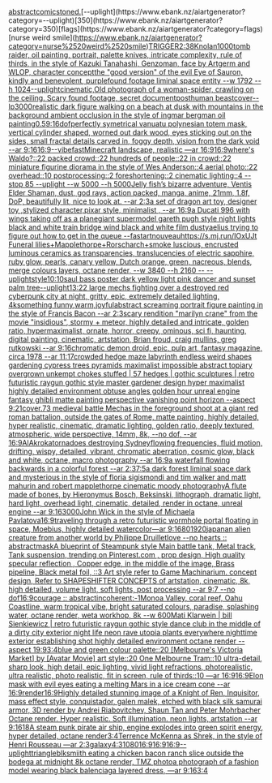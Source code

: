 [abstract](https://www.ebank.nz/aiartgenerator?category=abstract)[comic](https://www.ebank.nz/aiartgenerator?category=comic)[stoned.](https://www.ebank.nz/aiartgenerator?category=stoned.)[--uplight](https://www.ebank.nz/aiartgenerator?category=--uplight)[350](https://www.ebank.nz/aiartgenerator?category=350)[flags](https://www.ebank.nz/aiartgenerator?category=flags)[nurse weird smile](https://www.ebank.nz/aiartgenerator?category=nurse%2520weird%2520smile)[TRIGGER](https://www.ebank.nz/aiartgenerator?category=TRIGGER)[2:3](https://www.ebank.nz/aiartgenerator?category=2%3A3)[8K](https://www.ebank.nz/aiartgenerator?category=8K)[nolan](https://www.ebank.nz/aiartgenerator?category=nolan)[1000](https://www.ebank.nz/aiartgenerator?category=1000)[tomb raider, oil painting, portrait, palette knives, intricate complexity, rule of thirds, in the style of Kazuki Tanahashi, Genzoman, face by Artgerm and WLOP, character concept](https://www.ebank.nz/aiartgenerator?category=tomb%2520raider%2C%2520oil%2520painting%2C%2520portrait%2C%2520palette%2520knives%2C%2520intricate%2520complexity%2C%2520rule%2520of%2520thirds%2C%2520in%2520the%2520style%2520of%2520Kazuki%2520Tanahashi%2C%2520Genzoman%2C%2520face%2520by%2520Artgerm%2520and%2520WLOP%2C%2520character%2520concept)[the "good version" of the evil Eye of Sauron, kindly and benevolent, purple](https://www.ebank.nz/aiartgenerator?category=the%2520%22good%2520version%22%2520of%2520the%2520evil%2520Eye%2520of%2520Sauron%2C%2520kindly%2520and%2520benevolent%2C%2520purple)[found footage liminal space entity --w 1792 --h 1024](https://www.ebank.nz/aiartgenerator?category=found%2520footage%2520liminal%2520space%2520entity%2520--w%25201792%2520--h%25201024)[--uplight](https://www.ebank.nz/aiartgenerator?category=--uplight)[cinematic,](https://www.ebank.nz/aiartgenerator?category=cinematic%2C)[Old photograph of a woman-spider, crawling on the ceiling. Scary found footage, secret document](https://www.ebank.nz/aiartgenerator?category=Old%2520photograph%2520of%2520a%2520woman-spider%2C%2520crawling%2520on%2520the%2520ceiling.%2520Scary%2520found%2520footage%2C%2520secret%2520document)[posthuman beast](https://www.ebank.nz/aiartgenerator?category=posthuman%2520beast)[cover](https://www.ebank.nz/aiartgenerator?category=cover)[--lp](https://www.ebank.nz/aiartgenerator?category=--lp)[3000](https://www.ebank.nz/aiartgenerator?category=3000)[realistic dark figure walking on a beach at dusk with mountains in the background ambient occlusion in the style of ingmar bergman oil painting](https://www.ebank.nz/aiartgenerator?category=realistic%2520dark%2520figure%2520walking%2520on%2520a%2520beach%2520at%2520dusk%2520with%2520mountains%2520in%2520the%2520background%2520ambient%2520occlusion%2520in%2520the%2520style%2520of%2520ingmar%2520bergman%2520oil%2520painting)[0.5](https://www.ebank.nz/aiartgenerator?category=0.5)[9:16](https://www.ebank.nz/aiartgenerator?category=9%3A16)[dof](https://www.ebank.nz/aiartgenerator?category=dof)[perfectly symetrical vanuatu polynesian totem mask, vertical cylinder shaped, worned out dark wood, eyes sticking out on the sides, small fractal details carved in, foggy depth, vision from the dark void --ar 9:16](https://www.ebank.nz/aiartgenerator?category=perfectly%2520symetrical%2520vanuatu%2520polynesian%2520totem%2520mask%2C%2520vertical%2520cylinder%2520shaped%2C%2520worned%2520out%2520dark%2520wood%2C%2520eyes%2520sticking%2520out%2520on%2520the%2520sides%2C%2520small%2520fractal%2520details%2520carved%2520in%2C%2520foggy%2520depth%2C%2520vision%2520from%2520the%2520dark%2520void%2520--ar%25209%3A16)[16:9](https://www.ebank.nz/aiartgenerator?category=16%3A9)[--vibefast](https://www.ebank.nz/aiartgenerator?category=--vibefast)[Minecraft landscape, realistic —ar 16:9](https://www.ebank.nz/aiartgenerator?category=Minecraft%2520landscape%2C%2520realistic%2520%E2%80%94ar%252016%3A9)[16:9](https://www.ebank.nz/aiartgenerator?category=16%3A9)[where's Waldo?::22 packed crowd::22 hundreds of people::22 in crowd::22 miniature figurine diorama in the style of Wes Anderson::4 aerial photo::22 overhead::10 postprocessing::2 foreshortening::2 cinematic lighting::4 --stop 85 --uplight --w 5000 --h 5000](https://www.ebank.nz/aiartgenerator?category=where%27s%2520Waldo%3F%3A%3A22%2520packed%2520crowd%3A%3A22%2520hundreds%2520of%2520people%3A%3A22%2520in%2520crowd%3A%3A22%2520miniature%2520figurine%2520diorama%2520in%2520the%2520style%2520of%2520Wes%2520Anderson%3A%3A4%2520aerial%2520photo%3A%3A22%2520overhead%3A%3A10%2520postprocessing%3A%3A2%2520foreshortening%3A%3A2%2520cinematic%2520lighting%3A%3A4%2520--stop%252085%2520--uplight%2520--w%25205000%2520--h%25205000)[Jelly fish’s bizarre adventure, Ventis Elder Shaman, dust, god rays, action packed, manga, anime, 21mm, 1.8f, DoP, beautifully lit, nice to look at. --ar 2:3](https://www.ebank.nz/aiartgenerator?category=Jelly%2520fish%E2%80%99s%2520bizarre%2520adventure%2C%2520Ventis%2520Elder%2520Shaman%2C%2520dust%2C%2520god%2520rays%2C%2520action%2520packed%2C%2520manga%2C%2520anime%2C%252021mm%2C%25201.8f%2C%2520DoP%2C%2520beautifully%2520lit%2C%2520nice%2520to%2520look%2520at.%2520--ar%25202%3A3)[a set of dragon art toy, designer toy ,stylized character,pixar style, minimalist , --ar 16:9](https://www.ebank.nz/aiartgenerator?category=a%2520set%2520of%2520dragon%2520art%2520toy%2C%2520designer%2520toy%2520%2Cstylized%2520character%2Cpixar%2520style%2C%2520minimalist%2520%2C%2520--ar%252016%3A9)[a Ducati 996 with wings taking off as a plane](https://www.ebank.nz/aiartgenerator?category=a%2520Ducati%2520996%2520with%2520wings%2520taking%2520off%2520as%2520a%2520plane)[giant supermodel gareth pugh style night lights black and white train bridge wind black and white film dusty](https://www.ebank.nz/aiartgenerator?category=giant%2520supermodel%2520gareth%2520pugh%2520style%2520night%2520lights%2520black%2520and%2520white%2520train%2520bridge%2520wind%2520black%2520and%2520white%2520film%2520dusty)[aelius trying to figure out how to get in the queue --fast](https://www.ebank.nz/aiartgenerator?category=aelius%2520trying%2520to%2520figure%2520out%2520how%2520to%2520get%2520in%2520the%2520queue%2520--fast)[art](https://www.ebank.nz/aiartgenerator?category=art)[nouveau](https://www.ebank.nz/aiartgenerator?category=nouveau)[https://s.mj.run/IOxUJt  Funeral lilies+Mapplethorpe+Rorscharch+smoke luscious, encrusted luminous ceramics as transparencies, translucencies of electric sapphire, ruby glow, pearls, canary yellow, Dutch orange, green, nacreous, blends, merge colours layers, octane render, --w 3840 --h 2160 -- --uplight](https://www.ebank.nz/aiartgenerator?category=https%3A//s.mj.run/IOxUJt%2520%2520Funeral%2520lilies%2BMapplethorpe%2BRorscharch%2Bsmoke%2520luscious%2C%2520encrusted%2520luminous%2520ceramics%2520as%2520transparencies%2C%2520translucencies%2520of%2520electric%2520sapphire%2C%2520ruby%2520glow%2C%2520pearls%2C%2520canary%2520yellow%2C%2520Dutch%2520orange%2C%2520green%2C%2520nacreous%2C%2520blends%2C%2520merge%2520colours%2520layers%2C%2520octane%2520render%2C%2520--w%25203840%2520--h%25202160%2520--%2520--uplight)[style](https://www.ebank.nz/aiartgenerator?category=style)[10:10](https://www.ebank.nz/aiartgenerator?category=10%3A10)[saul bass poster dark yellow light pink dancer and sunset palm tree](https://www.ebank.nz/aiartgenerator?category=saul%2520bass%2520poster%2520dark%2520yellow%2520light%2520pink%2520dancer%2520and%2520sunset%2520palm%2520tree)[--uplight](https://www.ebank.nz/aiartgenerator?category=--uplight)[1](https://www.ebank.nz/aiartgenerator?category=1)[3:2](https://www.ebank.nz/aiartgenerator?category=3%3A2)[2 large mechs fighting over a destroyed red cyberpunk city at night, gritty, epic, extremely detailed lighting, 4k](https://www.ebank.nz/aiartgenerator?category=2%2520large%2520mechs%2520fighting%2520over%2520a%2520destroyed%2520red%2520cyberpunk%2520city%2520at%2520night%2C%2520gritty%2C%2520epic%2C%2520extremely%2520detailed%2520lighting%2C%25204k)[something funny,warm,joyful](https://www.ebank.nz/aiartgenerator?category=something%2520funny%2Cwarm%2Cjoyful)[abstract screaming portrait figure painting in the style of Francis Bacon --ar 2:3](https://www.ebank.nz/aiartgenerator?category=abstract%2520screaming%2520portrait%2520figure%2520painting%2520in%2520the%2520style%2520of%2520Francis%2520Bacon%2520--ar%25202%3A3)[scary rendition "marilyn crane" from the movie "insidious", stormy + meteor, highly detailed and intricate, golden ratio, hypermaximalist, ornate, horror, creepy, ominous, sci fi, haunting, digital painting, cinematic, artstation, Brian froud, craig mullins, greg rutkowski --ar 9:16](https://www.ebank.nz/aiartgenerator?category=scary%2520rendition%2520%22marilyn%2520crane%22%2520from%2520the%2520movie%2520%22insidious%22%2C%2520stormy%2520%2B%2520meteor%2C%2520highly%2520detailed%2520and%2520intricate%2C%2520golden%2520ratio%2C%2520hypermaximalist%2C%2520ornate%2C%2520horror%2C%2520creepy%2C%2520ominous%2C%2520sci%2520fi%2C%2520haunting%2C%2520digital%2520painting%2C%2520cinematic%2C%2520artstation%2C%2520Brian%2520froud%2C%2520craig%2520mullins%2C%2520greg%2520rutkowski%2520--ar%25209%3A16)[chromatic demon droid, epic, pulp art, fantasy magazine, circa 1978 --ar 11:17](https://www.ebank.nz/aiartgenerator?category=chromatic%2520demon%2520droid%2C%2520epic%2C%2520pulp%2520art%2C%2520fantasy%2520magazine%2C%2520circa%25201978%2520--ar%252011%3A17)[crowded hedge maze labyrinth endless weird shapes gardening cypress trees pyramids maximalist impossible abstract topiary overgrown unkempt chokes stuffed | 57 hedges | gothic sculptures | retro futuristic raygun gothic style master gardener design hyper maximalist highly detailed environment obtuse angles golden hour unreal engine fantasy ghibli matte painting perspective vanishing point horizon --aspect 9:21](https://www.ebank.nz/aiartgenerator?category=crowded%2520hedge%2520maze%2520labyrinth%2520endless%2520weird%2520shapes%2520gardening%2520cypress%2520trees%2520pyramids%2520maximalist%2520impossible%2520abstract%2520topiary%2520overgrown%2520unkempt%2520chokes%2520stuffed%2520%7C%252057%2520hedges%2520%7C%2520gothic%2520sculptures%2520%7C%2520retro%2520futuristic%2520raygun%2520gothic%2520style%2520master%2520gardener%2520design%2520hyper%2520maximalist%2520highly%2520detailed%2520environment%2520obtuse%2520angles%2520golden%2520hour%2520unreal%2520engine%2520fantasy%2520ghibli%2520matte%2520painting%2520perspective%2520vanishing%2520point%2520horizon%2520--aspect%25209%3A21)[cover](https://www.ebank.nz/aiartgenerator?category=cover)[.7](https://www.ebank.nz/aiartgenerator?category=.7)[3 medieval battle Mechas in the foreground shoot at a giant red roman battalion, outside the gates of Rome, matte painting, highly detailed, hyper realistic, cinematic, dramatic lighting, golden ratio, deeply textured, atmospheric, wide perspective, 14mm, 8k, --no dof, --ar 16:9](https://www.ebank.nz/aiartgenerator?category=3%2520medieval%2520battle%2520Mechas%2520in%2520the%2520foreground%2520shoot%2520at%2520a%2520giant%2520red%2520roman%2520battalion%2C%2520outside%2520the%2520gates%2520of%2520Rome%2C%2520matte%2520painting%2C%2520highly%2520detailed%2C%2520hyper%2520realistic%2C%2520cinematic%2C%2520dramatic%2520lighting%2C%2520golden%2520ratio%2C%2520deeply%2520textured%2C%2520atmospheric%2C%2520wide%2520perspective%2C%252014mm%2C%25208k%2C%2520--no%2520dof%2C%2520--ar%252016%3A9)[AlAkroka](https://www.ebank.nz/aiartgenerator?category=AlAkroka)[tornadoes destroying Sydney](https://www.ebank.nz/aiartgenerator?category=tornadoes%2520destroying%2520Sydney)[flowing frequencies, fluid motion, drifting, wispy, detailed, vibrant, chromatic aberration, cosmic glow, black and white, octane, macro photography --ar 16:9](https://www.ebank.nz/aiartgenerator?category=flowing%2520frequencies%2C%2520fluid%2520motion%2C%2520drifting%2C%2520wispy%2C%2520detailed%2C%2520vibrant%2C%2520chromatic%2520aberration%2C%2520cosmic%2520glow%2C%2520black%2520and%2520white%2C%2520octane%2C%2520macro%2520photography%2520--ar%252016%3A9)[a waterfall flowing backwards in a colorful forest --ar 2:3](https://www.ebank.nz/aiartgenerator?category=a%2520waterfall%2520flowing%2520backwards%2520in%2520a%2520colorful%2520forest%2520--ar%25202%3A3)[7:5](https://www.ebank.nz/aiartgenerator?category=7%3A5)[a dark forest liminal space dark and mysterious in the style of floria sigismondi and tim walker and matt mahurin and robert mapplethorpe cinematic moody photography](https://www.ebank.nz/aiartgenerator?category=a%2520dark%2520forest%2520liminal%2520space%2520dark%2520and%2520mysterious%2520in%2520the%2520style%2520of%2520floria%2520sigismondi%2520and%2520tim%2520walker%2520and%2520matt%2520mahurin%2520and%2520robert%2520mapplethorpe%2520cinematic%2520moody%2520photography)[A flute made of bones, by Hieronymus Bosch, Beksinski, lithograph, dramatic light, hard light, overhead light, cinematic, detailed, render in octane, unreal engine --ar 9:16](https://www.ebank.nz/aiartgenerator?category=A%2520flute%2520made%2520of%2520bones%2C%2520by%2520Hieronymus%2520Bosch%2C%2520Beksinski%2C%2520lithograph%2C%2520dramatic%2520light%2C%2520hard%2520light%2C%2520overhead%2520light%2C%2520cinematic%2C%2520detailed%2C%2520render%2520in%2520octane%2C%2520unreal%2520engine%2520--ar%25209%3A16)[3000](https://www.ebank.nz/aiartgenerator?category=3000)[John Wick in the style of Michaela Pavlatova](https://www.ebank.nz/aiartgenerator?category=John%2520Wick%2520in%2520the%2520style%2520of%2520Michaela%2520Pavlatova)[16:9](https://www.ebank.nz/aiartgenerator?category=16%3A9)[traveling through a retro futuristic wormhole portal floating in space, Moebius, highly detailed watercolor—ar 9:16](https://www.ebank.nz/aiartgenerator?category=traveling%2520through%2520a%2520retro%2520futuristic%2520wormhole%2520portal%2520floating%2520in%2520space%2C%2520Moebius%2C%2520highly%2520detailed%2520watercolor%E2%80%94ar%25209%3A16)[80](https://www.ebank.nz/aiartgenerator?category=80)[1920](https://www.ebank.nz/aiartgenerator?category=1920)[japan](https://www.ebank.nz/aiartgenerator?category=japan)[an alien creature from another world by Philippe Druillet](https://www.ebank.nz/aiartgenerator?category=an%2520alien%2520creature%2520from%2520another%2520world%2520by%2520Philippe%2520Druillet)[love --no hearts :: abstract](https://www.ebank.nz/aiartgenerator?category=love%2520--no%2520hearts%2520%3A%3A%2520abstract)[mask](https://www.ebank.nz/aiartgenerator?category=mask)[A blueprint of Steampunk style Main battle tank,  Metal track,  Tank suspension, trending on Pinterest.com  , prop design, High quality specular reflection , Copper  edge, in the middle of the image, Brass pipeline,  Black metal foil,  ::3  Art style refer to Game Machinarium.  concept design, Refer to SHAPESHIFTER CONCEPTS  of artstation, cinematic,  8k, high detailed,  volume light,  soft lights,  post processing    --ar 9:7   --no dof](https://www.ebank.nz/aiartgenerator?category=A%2520blueprint%2520of%2520Steampunk%2520style%2520Main%2520battle%2520tank%2C%2520%2520Metal%2520track%2C%2520%2520Tank%2520suspension%2C%2520trending%2520on%2520Pinterest.com%2520%2520%2C%2520prop%2520design%2C%2520High%2520quality%2520specular%2520reflection%2520%2C%2520Copper%2520%2520edge%2C%2520in%2520the%2520middle%2520of%2520the%2520image%2C%2520Brass%2520pipeline%2C%2520%2520Black%2520metal%2520foil%2C%2520%2520%3A%3A3%2520%2520Art%2520style%2520refer%2520to%2520Game%2520Machinarium.%2520%2520concept%2520design%2C%2520Refer%2520to%2520SHAPESHIFTER%2520CONCEPTS%2520%2520of%2520artstation%2C%2520cinematic%2C%2520%25208k%2C%2520high%2520detailed%2C%2520%2520volume%2520light%2C%2520%2520soft%2520lights%2C%2520%2520post%2520processing%2520%2520%2520%2520--ar%25209%3A7%2520%2520%2520--no%2520dof)[16:9](https://www.ebank.nz/aiartgenerator?category=16%3A9)[courage :: abstract](https://www.ebank.nz/aiartgenerator?category=courage%2520%3A%3A%2520abstract)[incoherent:-1](https://www.ebank.nz/aiartgenerator?category=incoherent%3A-1)[Monoa Valley, coral reef, Oahu Coastline, warm tropical vibe, bright saturated colours, paradise, splashing water, octane render, weta workhop, 8k --w 600](https://www.ebank.nz/aiartgenerator?category=Monoa%2520Valley%2C%2520coral%2520reef%2C%2520Oahu%2520Coastline%2C%2520warm%2520tropical%2520vibe%2C%2520bright%2520saturated%2520colours%2C%2520paradise%2C%2520splashing%2520water%2C%2520octane%2520render%2C%2520weta%2520workhop%2C%25208k%2520--w%2520600)[Mati Klarwein | bill Sienkiewicz | retro futuristic raygun gothic style dance club in the middle of a dirty city exterior night life neon rave utopia plants everywhere nighttime exterior establishing shot highly detailed environment octane render --aspect 19:9](https://www.ebank.nz/aiartgenerator?category=Mati%2520Klarwein%2520%7C%2520bill%2520Sienkiewicz%2520%7C%2520retro%2520futuristic%2520raygun%2520gothic%2520style%2520dance%2520club%2520in%2520the%2520middle%2520of%2520a%2520dirty%2520city%2520exterior%2520night%2520life%2520neon%2520rave%2520utopia%2520plants%2520everywhere%2520nighttime%2520exterior%2520establishing%2520shot%2520highly%2520detailed%2520environment%2520octane%2520render%2520--aspect%252019%3A9)[3:4](https://www.ebank.nz/aiartgenerator?category=3%3A4)[blue and green colour palette::20 [Melbourne's Victoria Market] by [Avatar Movie] art style::20 One Melbourne Tram::10 ultra-detail, sharp look, high detail, epic lighting, vivid light refractions, photorealistic, ultra realistic, photo realistic, fit in screen, rule of thirds::10 —ar 16:9](https://www.ebank.nz/aiartgenerator?category=blue%2520and%2520green%2520colour%2520palette%3A%3A20%2520%5BMelbourne%27s%2520Victoria%2520Market%5D%2520by%2520%5BAvatar%2520Movie%5D%2520art%2520style%3A%3A20%2520One%2520Melbourne%2520Tram%3A%3A10%2520ultra-detail%2C%2520sharp%2520look%2C%2520high%2520detail%2C%2520epic%2520lighting%2C%2520vivid%2520light%2520refractions%2C%2520photorealistic%2C%2520ultra%2520realistic%2C%2520photo%2520realistic%2C%2520fit%2520in%2520screen%2C%2520rule%2520of%2520thirds%3A%3A10%2520%E2%80%94ar%252016%3A9)[16:9](https://www.ebank.nz/aiartgenerator?category=16%3A9)[Elon mask with evil eyes eating a melting Mars in a ice cream cone --ar 16:9](https://www.ebank.nz/aiartgenerator?category=Elon%2520mask%2520with%2520evil%2520eyes%2520eating%2520a%2520melting%2520Mars%2520in%2520a%2520ice%2520cream%2520cone%2520--ar%252016%3A9)[render](https://www.ebank.nz/aiartgenerator?category=render)[16:9](https://www.ebank.nz/aiartgenerator?category=16%3A9)[Highly detailed stunning image of a Knight of Ren, Inquisitor, mass effect style, conquistador,  galen malek, etched with black silk samurai armor, 3D render by Andrei Riabovitchev, Shaun Tan and Peter Mohrbacher Octane render. Hyper realistic. Soft illumination. neon lights, artstation --ar 9:16](https://www.ebank.nz/aiartgenerator?category=Highly%2520detailed%2520stunning%2520image%2520of%2520a%2520Knight%2520of%2520Ren%2C%2520Inquisitor%2C%2520mass%2520effect%2520style%2C%2520conquistador%2C%2520%2520galen%2520malek%2C%2520etched%2520with%2520black%2520silk%2520samurai%2520armor%2C%25203D%2520render%2520by%2520Andrei%2520Riabovitchev%2C%2520Shaun%2520Tan%2520and%2520Peter%2520Mohrbacher%2520Octane%2520render.%2520Hyper%2520realistic.%2520Soft%2520illumination.%2520neon%2520lights%2C%2520artstation%2520--ar%25209%3A16)[18](https://www.ebank.nz/aiartgenerator?category=18)[A steam punk pirate air ship, engine explodes into green spirit energy, hyper detailed, octane render](https://www.ebank.nz/aiartgenerator?category=A%2520steam%2520punk%2520pirate%2520air%2520ship%2C%2520engine%2520explodes%2520into%2520green%2520spirit%2520energy%2C%2520hyper%2520detailed%2C%2520octane%2520render)[3:4](https://www.ebank.nz/aiartgenerator?category=3%3A4)[Terrence McKenna as Shrek, in the style of Henri Rousseau —ar 2:3](https://www.ebank.nz/aiartgenerator?category=Terrence%2520McKenna%2520as%2520Shrek%2C%2520in%2520the%2520style%2520of%2520Henri%2520Rousseau%2520%E2%80%94ar%25202%3A3)[galaxy](https://www.ebank.nz/aiartgenerator?category=galaxy)[4:3](https://www.ebank.nz/aiartgenerator?category=4%3A3)[1080](https://www.ebank.nz/aiartgenerator?category=1080)[16:9](https://www.ebank.nz/aiartgenerator?category=16%3A9)[16:9](https://www.ebank.nz/aiartgenerator?category=16%3A9)[16:9](https://www.ebank.nz/aiartgenerator?category=16%3A9)[--uplight](https://www.ebank.nz/aiartgenerator?category=--uplight)[triangle](https://www.ebank.nz/aiartgenerator?category=triangle)[blksmiith eating a chicken bacon ranch slice outside the bodega at midnight 8k octane render, TMZ photo](https://www.ebank.nz/aiartgenerator?category=blksmiith%2520eating%2520a%2520chicken%2520bacon%2520ranch%2520slice%2520outside%2520the%2520bodega%2520at%2520midnight%25208k%2520octane%2520render%2C%2520TMZ%2520photo)[a photograph of a fashion model wearing black balenciaga layered dress, —ar 9:16](https://www.ebank.nz/aiartgenerator?category=a%2520photograph%2520of%2520a%2520fashion%2520model%2520wearing%2520black%2520balenciaga%2520layered%2520dress%2C%2520%E2%80%94ar%25209%3A16)[3:4](https://www.ebank.nz/aiartgenerator?category=3%3A4)